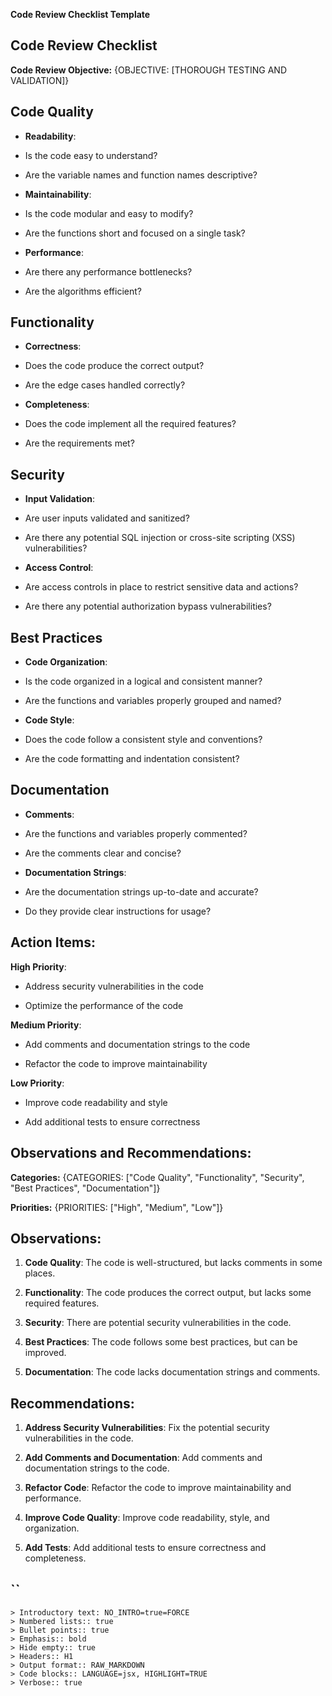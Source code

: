 

**Code Review Checklist Template**

## Code Review Checklist

**Code Review Objective:** {OBJECTIVE: [THOROUGH TESTING AND VALIDATION]}

## Code Quality

- **Readability**:
    

- Is the code easy to understand?
    
- Are the variable names and function names descriptive?
    

- **Maintainability**:
    

- Is the code modular and easy to modify?
    
- Are the functions short and focused on a single task?
    

- **Performance**:
    

- Are there any performance bottlenecks?
    
- Are the algorithms efficient?
    

## Functionality

- **Correctness**:
    

- Does the code produce the correct output?
    
- Are the edge cases handled correctly?
    

- **Completeness**:
    

- Does the code implement all the required features?
    
- Are the requirements met?
    

## Security

- **Input Validation**:
    

- Are user inputs validated and sanitized?
    
- Are there any potential SQL injection or cross-site scripting (XSS) vulnerabilities?
    

- **Access Control**:
    

- Are access controls in place to restrict sensitive data and actions?
    
- Are there any potential authorization bypass vulnerabilities?
    

## Best Practices

- **Code Organization**:
    

- Is the code organized in a logical and consistent manner?
    
- Are the functions and variables properly grouped and named?
    

- **Code Style**:
    

- Does the code follow a consistent style and conventions?
    
- Are the code formatting and indentation consistent?
    

## Documentation

- **Comments**:
    

- Are the functions and variables properly commented?
    
- Are the comments clear and concise?
    

- **Documentation Strings**:
    

- Are the documentation strings up-to-date and accurate?
    
- Do they provide clear instructions for usage?
    

## **Action Items**:

**High Priority**:

- Address security vulnerabilities in the code
    
- Optimize the performance of the code
    

**Medium Priority**:

- Add comments and documentation strings to the code
    
- Refactor the code to improve maintainability
    

**Low Priority**:

- Improve code readability and style
    
- Add additional tests to ensure correctness
    

## **Observations and Recommendations**:

**Categories:** {CATEGORIES: ["Code Quality", "Functionality", "Security", "Best Practices", "Documentation"]}

**Priorities:** {PRIORITIES: ["High", "Medium", "Low"]}

## Observations:

1. **Code Quality**: The code is well-structured, but lacks comments in some places.
    
2. **Functionality**: The code produces the correct output, but lacks some required features.
    
3. **Security**: There are potential security vulnerabilities in the code.
    
4. **Best Practices**: The code follows some best practices, but can be improved.
    
5. **Documentation**: The code lacks documentation strings and comments.
    

## Recommendations:

1. **Address Security Vulnerabilities**: Fix the potential security vulnerabilities in the code.
    
2. **Add Comments and Documentation**: Add comments and documentation strings to the code.
    
3. **Refactor Code**: Refactor the code to improve maintainability and performance.
    
4. **Improve Code Quality**: Improve code readability, style, and organization.
    
5. **Add Tests**: Add additional tests to ensure correctness and completeness.
    

``
---
    > Introductory text: NO_INTRO=true=FORCE
    > Numbered lists:: true
    > Bullet points:: true
    > Emphasis:: bold
    > Hide empty:: true
    > Headers:: H1
    > Output format:: RAW_MARKDOWN
    > Code blocks:: LANGUAGE=jsx, HIGHLIGHT=TRUE
    > Verbose:: true